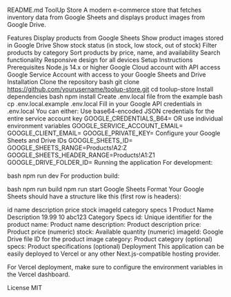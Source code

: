 README.md
ToolUp Store
A modern e-commerce store that fetches inventory data from Google Sheets and displays product images from Google Drive.

Features
Display products from Google Sheets
Show product images stored in Google Drive
Show stock status (in stock, low stock, out of stock)
Filter products by category
Sort products by price, name, and availability
Search functionality
Responsive design for all devices
Setup Instructions
Prerequisites
Node.js 14.x or higher
Google Cloud account with API access
Google Service Account with access to your Google Sheets and Drive
Installation
Clone the repository
bash
git clone <https://github.com/yourusername/toolup-store.git>
cd toolup-store
Install dependencies
bash
npm install
Create .env.local file from the example
bash
cp .env.local.example .env.local
Fill in your Google API credentials in .env.local You can either:
Use base64-encoded JSON credentials for the entire service account key
GOOGLE_CREDENTIALS_B64=<your-base64-encoded-service-account-credentials>
OR use individual environment variables
GOOGLE_SERVICE_ACCOUNT_EMAIL=<your-service-account-email>
GOOGLE_CLIENT_EMAIL=<your-client-email>
GOOGLE_PRIVATE_KEY=<your-private-key>
Configure your Google Sheets and Drive IDs
GOOGLE_SHEETS_ID=<your-spreadsheet-id>
GOOGLE_SHEETS_RANGE=Products!A2:Z
GOOGLE_SHEETS_HEADER_RANGE=Products!A1:Z1
GOOGLE_DRIVE_FOLDER_ID=<your-drive-folder-id>
Running the application
For development:

bash
npm run dev
For production build:

bash
npm run build
npm run start
Google Sheets Format
Your Google Sheets should have a structure like this (first row is headers):

id name description price stock imageId category specs
1 Product Name Description 19.99 10 abc123 Category Specs
id: Unique identifier for the product
name: Product name
description: Product description
price: Product price (numeric)
stock: Available quantity (numeric)
imageId: Google Drive file ID for the product image
category: Product category (optional)
specs: Product specifications (optional)
Deployment
This application can be easily deployed to Vercel or any other Next.js-compatible hosting provider.

For Vercel deployment, make sure to configure the environment variables in the Vercel dashboard.

License
MIT
